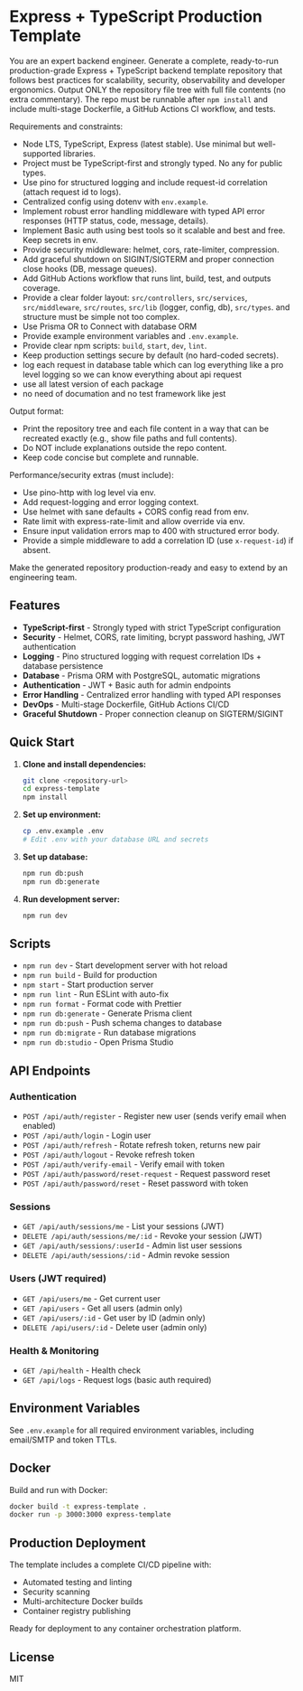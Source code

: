 # Express + TypeScript Production Template

You are an expert backend engineer. Generate a complete, ready-to-run production-grade Express + TypeScript backend template repository that follows best practices for scalability, security, observability and developer ergonomics. Output ONLY the repository file tree with full file contents (no extra commentary). The repo must be runnable after `npm install` and include multi-stage Dockerfile, a GitHub Actions CI workflow, and tests.

Requirements and constraints:
- Node LTS, TypeScript, Express (latest stable). Use minimal but well-supported libraries.
- Project must be TypeScript-first and strongly typed. No any for public types.
- Use pino for structured logging and include request-id correlation (attach request id to logs).
- Centralized config using dotenv with `env.example`.
- Implement robust error handling middleware with typed API error responses (HTTP status, code, message, details).
- Implement Basic auth using best tools so it scalable and best and free. Keep secrets in env.
- Provide security middleware: helmet, cors, rate-limiter, compression.
- Add graceful shutdown on SIGINT/SIGTERM and proper connection close hooks (DB, message queues).
- Add GitHub Actions workflow that runs lint, build, test, and outputs coverage.
- Provide a clear folder layout: `src/controllers`, `src/services`, `src/middleware`, `src/routes`, `src/lib` (logger, config, db), `src/types`. and structure must be simple not too complex.
- Use Prisma OR to Connect with database ORM
- Provide example environment variables and `.env.example`.
- Provide clear npm scripts: `build`, `start`, `dev`, `lint`.
- Keep production settings secure by default (no hard-coded secrets).
- log each request in database table which can log everything like a pro level logging so we can know everything about api request 
- use all latest version of each package
- no need of documation and no test framework like jest 

Output format:
- Print the repository tree and each file content in a way that can be recreated exactly (e.g., show file paths and full contents).
- Do NOT include explanations outside the repo content.
- Keep code concise but complete and runnable.

Performance/security extras (must include):
- Use pino-http with log level via env.
- Add request-logging and error logging context.
- Use helmet with sane defaults + CORS config read from env.
- Rate limit with express-rate-limit and allow override via env.
- Ensure input validation errors map to 400 with structured error body.
- Provide a simple middleware to add a correlation ID (use `x-request-id`) if absent.

Make the generated repository production-ready and easy to extend by an engineering team.

## Features

- **TypeScript-first** - Strongly typed with strict TypeScript configuration
- **Security** - Helmet, CORS, rate limiting, bcrypt password hashing, JWT authentication
- **Logging** - Pino structured logging with request correlation IDs + database persistence
- **Database** - Prisma ORM with PostgreSQL, automatic migrations
- **Authentication** - JWT + Basic auth for admin endpoints
- **Error Handling** - Centralized error handling with typed API responses
- **DevOps** - Multi-stage Dockerfile, GitHub Actions CI/CD
- **Graceful Shutdown** - Proper connection cleanup on SIGTERM/SIGINT

## Quick Start

1. **Clone and install dependencies:**
   ```bash
   git clone <repository-url>
   cd express-template
   npm install
   ```

2. **Set up environment:**
   ```bash
   cp .env.example .env
   # Edit .env with your database URL and secrets
   ```

3. **Set up database:**
   ```bash
   npm run db:push
   npm run db:generate
   ```

4. **Run development server:**
   ```bash
   npm run dev
   ```

## Scripts

- `npm run dev` - Start development server with hot reload
- `npm run build` - Build for production
- `npm start` - Start production server
- `npm run lint` - Run ESLint with auto-fix
- `npm run format` - Format code with Prettier
- `npm run db:generate` - Generate Prisma client
- `npm run db:push` - Push schema changes to database
- `npm run db:migrate` - Run database migrations
- `npm run db:studio` - Open Prisma Studio

## API Endpoints

### Authentication
- `POST /api/auth/register` - Register new user (sends verify email when enabled)
- `POST /api/auth/login` - Login user
- `POST /api/auth/refresh` - Rotate refresh token, returns new pair
- `POST /api/auth/logout` - Revoke refresh token
- `POST /api/auth/verify-email` - Verify email with token
- `POST /api/auth/password/reset-request` - Request password reset
- `POST /api/auth/password/reset` - Reset password with token

### Sessions
- `GET /api/auth/sessions/me` - List your sessions (JWT)
- `DELETE /api/auth/sessions/me/:id` - Revoke your session (JWT)
- `GET /api/auth/sessions/:userId` - Admin list user sessions
- `DELETE /api/auth/sessions/:id` - Admin revoke session

### Users (JWT required)
- `GET /api/users/me` - Get current user
- `GET /api/users` - Get all users (admin only)
- `GET /api/users/:id` - Get user by ID (admin only)
- `DELETE /api/users/:id` - Delete user (admin only)

### Health & Monitoring
- `GET /api/health` - Health check
- `GET /api/logs` - Request logs (basic auth required)

## Environment Variables

See `.env.example` for all required environment variables, including email/SMTP and token TTLs.

## Docker

Build and run with Docker:
```bash
docker build -t express-template .
docker run -p 3000:3000 express-template
```

## Production Deployment

The template includes a complete CI/CD pipeline with:
- Automated testing and linting
- Security scanning
- Multi-architecture Docker builds
- Container registry publishing

Ready for deployment to any container orchestration platform.

## License

MIT